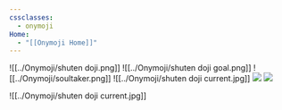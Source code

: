 ```yaml
---
cssclasses:
  - onymoji
Home:
  - "[[Onymoji Home]]"
---
```


![[../Onymoji/shuten doji.png]]
![[../Onymoji/shuten doji goal.png]]
![[../Onymoji/soultaker.png]]
![[../Onymoji/shuten doji current.jpg]]
  <img src="https://static.wikia.nocookie.net/onmyoji/images/8/86/330skin1.png/revision/latest?cb=20190501144758">
  <img src="https://static.wikia.nocookie.net/onmyoji/images/3/3a/262skin2.png/revision/latest?cb=20170403032426">


![[../Onymoji/shuten doji current.jpg]]